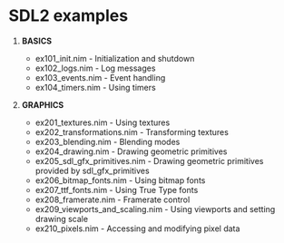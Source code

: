 SDL2 examples
=============

1. **BASICS**

    * ex101_init.nim    -   Initialization and shutdown
    * ex102_logs.nim    -   Log messages
    * ex103_events.nim  -   Event handling
    * ex104_timers.nim  -   Using timers

2. **GRAPHICS**

    * ex201_textures.nim                -   Using textures
    * ex202_transformations.nim         -   Transforming textures
    * ex203_blending.nim                -   Blending modes
    * ex204_drawing.nim                 -   Drawing geometric primitives
    * ex205_sdl_gfx_primitives.nim      -   Drawing geometric primitives provided by sdl_gfx_primitives
    * ex206_bitmap_fonts.nim            -   Using bitmap fonts
    * ex207_ttf_fonts.nim               -   Using True Type fonts
    * ex208_framerate.nim               -   Framerate control
    * ex209_viewports_and_scaling.nim   -   Using viewports and setting drawing scale
    * ex210_pixels.nim                  -   Accessing and modifying pixel data

